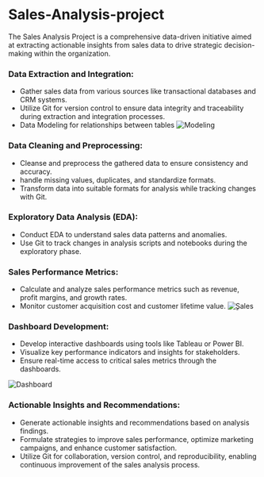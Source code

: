 # Sales-Analysis-project
The Sales Analysis Project is a comprehensive data-driven initiative aimed at extracting actionable insights from sales data to drive strategic decision-making within the organization. 

###  Data Extraction and Integration:

* Gather sales data from various sources like transactional databases and CRM systems.
* Utilize Git for version control to ensure data integrity and traceability during extraction and integration processes.
* Data Modeling for relationships between tables
  ![Modeling ](https://github.com/Anabil12/Sales-Analysis-project/assets/118571332/ed78d48c-b104-4a48-b253-65f0489e2cc0)

### Data Cleaning and Preprocessing:
* Cleanse and preprocess the gathered data to ensure consistency and accuracy.
* handle missing values, duplicates, and standardize formats.
* Transform data into suitable formats for analysis while tracking changes with Git.

### Exploratory Data Analysis (EDA):
* Conduct EDA to understand sales data patterns and anomalies.
* Use Git to track changes in analysis scripts and notebooks during the exploratory phase.
  

### Sales Performance Metrics:
* Calculate and analyze sales performance metrics such as revenue, profit margins, and growth rates.
* Monitor customer acquisition cost and customer lifetime value.
  ![ٍSales](https://github.com/Anabil12/Sales-Analysis-project/assets/118571332/12eed867-a8e9-4c7b-a096-ee783222d21f)

### Dashboard Development:
* Develop interactive dashboards using tools like Tableau or Power BI.
* Visualize key performance indicators and insights for stakeholders.
* Ensure real-time access to critical sales metrics through the dashboards.

 ![Dashboard]( https://github.com/Anabil12/Sales-Analysis-project-/assets/118571332/ff0a756f-a548-4074-8fca-2b8a913b29d9)

### Actionable Insights and Recommendations:
* Generate actionable insights and recommendations based on analysis findings.
* Formulate strategies to improve sales performance, optimize marketing campaigns, and enhance customer satisfaction.
* Utilize Git for collaboration, version control, and reproducibility, enabling continuous improvement of the sales analysis process.
